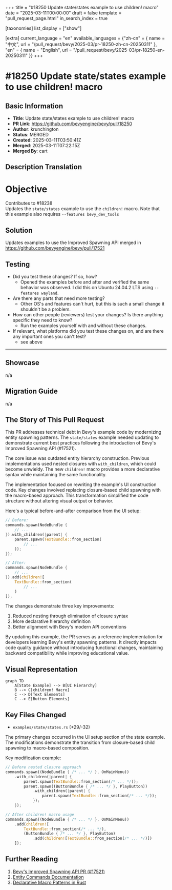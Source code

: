 +++
title = "#18250 Update state/states example to use children! macro"
date = "2025-03-11T00:00:00"
draft = false
template = "pull_request_page.html"
in_search_index = true

[taxonomies]
list_display = ["show"]

[extra]
current_language = "en"
available_languages = {"zh-cn" = { name = "中文", url = "/pull_request/bevy/2025-03/pr-18250-zh-cn-20250311" }, "en" = { name = "English", url = "/pull_request/bevy/2025-03/pr-18250-en-20250311" }}
+++

# #18250 Update state/states example to use children! macro

## Basic Information
- **Title**: Update state/states example to use children! macro
- **PR Link**: https://github.com/bevyengine/bevy/pull/18250
- **Author**: krunchington
- **Status**: MERGED
- **Created**: 2025-03-11T03:50:41Z
- **Merged**: 2025-03-11T07:22:15Z
- **Merged By**: cart

## Description Translation
# Objective

Contributes to #18238  
Updates the `state/states` example to use the `children!` macro.  Note that this example also requires `--features bevy_dev_tools`

## Solution

Updates examples to use the Improved Spawning API merged in https://github.com/bevyengine/bevy/pull/17521

## Testing

- Did you test these changes? If so, how?  
  - Opened the examples before and after and verified the same behavior was observed.  I did this on Ubuntu 24.04.2 LTS using `--features wayland`.
- Are there any parts that need more testing?  
  - Other OS's and features can't hurt, but this is such a small change it shouldn't be a problem.
- How can other people (reviewers) test your changes? Is there anything specific they need to know?  
  - Run the examples yourself with and without these changes.
- If relevant, what platforms did you test these changes on, and are there any important ones you can't test?  
  - see above

---

## Showcase

n/a

## Migration Guide

n/a

## The Story of This Pull Request

This PR addresses technical debt in Bevy's example code by modernizing entity spawning patterns. The `state/states` example needed updating to demonstrate current best practices following the introduction of Bevy's Improved Spawning API (#17521).

The core issue was outdated entity hierarchy construction. Previous implementations used nested closures with `with_children`, which could become unwieldy. The new `children!` macro provides a more declarative syntax while maintaining the same functionality.

The implementation focused on rewriting the example's UI construction code. Key changes involved replacing closure-based child spawning with the macro-based approach. This transformation simplified the code structure without altering visual output or behavior.

Here's a typical before-and-after comparison from the UI setup:

```rust
// Before:
commands.spawn(NodeBundle {
    // ...
}).with_children(|parent| {
    parent.spawn(TextBundle::from_section(
        // ...
    ));
});

// After:
commands.spawn(NodeBundle {
    // ...
}).add(children![
    TextBundle::from_section(
        // ...
    )
]);
```

The changes demonstrate three key improvements:
1. Reduced nesting through elimination of closure syntax
2. More declarative hierarchy definition
3. Better alignment with Bevy's modern API conventions

By updating this example, the PR serves as a reference implementation for developers learning Bevy's entity spawning patterns. It directly impacts code quality guidance without introducing functional changes, maintaining backward compatibility while improving educational value.

## Visual Representation

```mermaid
graph TD
    A[State Example] --> B[UI Hierarchy]
    B --> C[children! Macro]
    C --> D[Text Elements]
    C --> E[Button Elements]
```

## Key Files Changed

- `examples/state/states.rs` (+29/-32)

The primary changes occurred in the UI setup section of the state example. The modifications demonstrate the transition from closure-based child spawning to macro-based composition.

Key modification example:
```rust
// Before nested closure approach
commands.spawn((NodeBundle { /* ... */ }, OnMainMenu))
    .with_children(|parent| {
        parent.spawn(TextBundle::from_section(/* ... */));
        parent.spawn((ButtonBundle { /* ... */ }, PlayButton))
            .with_children(|parent| {
                parent.spawn(TextBundle::from_section(/* ... */));
            });
    });

// After children! macro usage
commands.spawn((NodeBundle { /* ... */ }, OnMainMenu))
    .add(children![
        TextBundle::from_section(/* ... */),
        (ButtonBundle { /* ... */ }, PlayButton)
            .add(children![TextBundle::from_section(/* ... */)])
    ]);
```

## Further Reading

1. [Bevy's Improved Spawning API PR (#17521)](https://github.com/bevyengine/bevy/pull/17521)
2. [Entity Commands Documentation](https://docs.rs/bevy/latest/bevy/ecs/system/struct.EntityCommands.html)
3. [Declarative Macro Patterns in Rust](https://doc.rust-lang.org/book/ch19-06-macros.html)